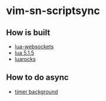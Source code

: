 # vim-sn-scriptsync

## How is built
- [lua-websockets](https://github.com/lipp/lua-websockets)
- [lua 5.1.5](https://www.lua.org/versions.html#5.1)
- [luarocks](https://github.com/luarocks/luarocks)


## How to do async
- [timer background](https://stackoverflow.com/questions/68598026/running-async-lua-function-in-neovim)

